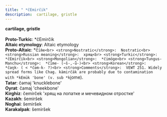 ```yaml
---
title: " *čEmirčik"
description:  cartilage, gristle
---
```

<strong> cartilage, gristle</strong><br><br>
<strong>Proto-Turkic</strong>:  *čEmirčik<br>
<strong>Altaic etymology</strong>:  Altaic etymology<br>
<strong> Proto-Altaic</strong>:  *č`ī̀me<br>
<strong>Nostratic</strong>:  Nostratic<br>
<strong>Russian meaning</strong>:  хрящ<br>
<strong>Turkic</strong>:  *čEmirčik<br>
<strong>Mongolian</strong>:  *čimöge<br>
<strong>Tungus-Manchu</strong>:  *čīme- (~š-,-ǖ-)<br>
<strong>Korean</strong>:  *čǝŋk- ( < *čǝm-k- ?)<br>
<strong>Comments</strong>:  VEWT 251. Widely spread forms like Chag. kämirčäk are probably due to contamination with *kEmük 'bone' (v. sub *k`i̯ome).<br>
<strong>Tatar</strong>:  čǝmǝj 'knucklebone'<br>
<strong>Oyrat</strong>:  čamaj 'cheekbone'<br>
<strong>Kirghiz</strong>:  čemirček 'хрящ на лопатке и мечевидном отростке'<br>
<strong>Kazakh</strong>:  šemiršek<br>
<strong>Noghai</strong>:  šemiršek<br>
<strong>Karakalpak</strong>:  šemiršek<br>


